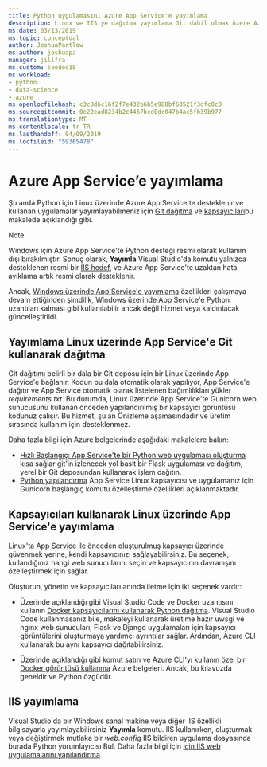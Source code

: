 ```yaml
---
title: Python uygulamasını Azure App Service'e yayımlama
description: Linux ve IIS'ye dağıtma yayımlama Git dahil olmak üzere Azure App Service'e bir Python uygulaması dağıtın ve kapsayıcıları için seçenekleri.
ms.date: 03/13/2019
ms.topic: conceptual
author: JoshuaPartlow
ms.author: joshuapa
manager: jillfra
ms.custom: seodec18
ms.workload:
- python
- data-science
- azure
ms.openlocfilehash: c3c8d6c16f2f7e432b6b5e988bf63521f3dfc8c0
ms.sourcegitcommit: 0e22ead8234b2c4467bcd0dc047b4ac5fb39b977
ms.translationtype: MT
ms.contentlocale: tr-TR
ms.lasthandoff: 04/09/2019
ms.locfileid: "59365478"
---
```

# <a name="publish-to-azure-app-service"></a>Azure App Service’e yayımlama

Şu anda Python için Linux üzerinde Azure App Service'te desteklenir ve kullanan uygulamalar yayımlayabilmeniz için [Git dağıtma](#publish-to-app-service-on-linux-using-git-deploy) ve [kapsayıcıları](#publish-to-app-service-on-linux-using-containers)bu makalede açıklandığı gibi.

> [!Note]
> Windows için Azure App Service'te Python desteği resmi olarak kullanım dışı bırakılmıştır. Sonuç olarak, **Yayımla** Visual Studio'da komutu yalnızca desteklenen resmi bir [IIS hedef](#publish-to-iis), ve Azure App Service'te uzaktan hata ayıklama artık resmi olarak desteklenir.
>
> Ancak, [Windows üzerinde App Service'e yayımlama](publish-to-app-service-windows.md) özellikleri çalışmaya devam ettiğinden şimdilik, Windows üzerinde App Service'e Python uzantıları kalması gibi kullanılabilir ancak değil hizmet veya kaldırılacak güncelleştirildi.

## <a name="publish-to-app-service-on-linux-using-git-deploy"></a>Yayımlama Linux üzerinde App Service'e Git kullanarak dağıtma

Git dağıtımı belirli bir dala bir Git deposu için bir Linux üzerinde App Service'e bağlanır. Kodun bu dala otomatik olarak yapılıyor, App Service'e dağıtır ve App Service otomatik olarak listelenen bağımlılıkları yükler *requirements.txt*. Bu durumda, Linux üzerinde App Service'te Gunicorn web sunucusunu kullanan önceden yapılandırılmış bir kapsayıcı görüntüsü kodunuz çalışır. Bu hizmet, şu an Önizleme aşamasındadır ve üretim sırasında kullanım için desteklenmez.

Daha fazla bilgi için Azure belgelerinde aşağıdaki makalelere bakın:

- [Hızlı Başlangıç: App Service'te bir Python web uygulaması oluşturma](/azure/app-service/containers/quickstart-python?toc=%2Fpython%2Fazure%2FTOC.json) kısa sağlar git'in izlenecek yol basit bir Flask uygulaması ve dağıtım, yerel bir Git deposundan kullanarak işlem dağıtın.
- [Python yapılandırma](/azure/app-service/containers/how-to-configure-python) App Service Linux kapsayıcısı ve uygulamanız için Gunicorn başlangıç komutu özelleştirme özellikleri açıklanmaktadır.

## <a name="publish-to-app-service-on-linux-using-containers"></a>Kapsayıcıları kullanarak Linux üzerinde App Service'e yayımlama

Linux'ta App Service ile önceden oluşturulmuş kapsayıcı üzerinde güvenmek yerine, kendi kapsayıcınızı sağlayabilirsiniz. Bu seçenek, kullandığınız hangi web sunucularını seçin ve kapsayıcının davranışını özelleştirmek için sağlar.

Oluşturun, yönetin ve kapsayıcıları anında iletme için iki seçenek vardır:

- Üzerinde açıklandığı gibi Visual Studio Code ve Docker uzantısını kullanın [Docker kapsayıcılarını kullanarak Python dağıtma](https://code.visualstudio.com/docs/python/tutorial-deploy-containers). Visual Studio Code kullanmasanız bile, makaleyi kullanarak üretime hazır uwsgi ve ngınx web sunucuları, Flask ve Django uygulamaları için kapsayıcı görüntülerini oluşturmaya yardımcı ayrıntılar sağlar. Ardından, Azure CLI kullanarak bu aynı kapsayıcı dağıtabilirsiniz.

- Üzerinde açıklandığı gibi komut satırı ve Azure CLI'yı kullanın [özel bir Docker görüntüsü kullanma](/azure/app-service/containers/tutorial-custom-docker-image) Azure belgeleri. Ancak, bu kılavuzda geneldir ve Python özgüdür.

## <a name="publish-to-iis"></a>IIS yayımlama

Visual Studio'da bir Windows sanal makine veya diğer IIS özellikli bilgisayarla yayımlayabilirsiniz **Yayımla** komutu. IIS kullanırken, oluşturmak veya değiştirmek mutlaka bir *web.config* IIS bildiren uygulama dosyasında burada Python yorumlayıcısı Bul. Daha fazla bilgi için [için IIS web uygulamalarını yapılandırma](configure-web-apps-for-iis-windows.md).
